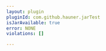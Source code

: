 ```yaml
---
layout: plugin
pluginId: com.github.hauner.jarTest
isJarAvailable: true
error: NONE
violations: []

---
```

